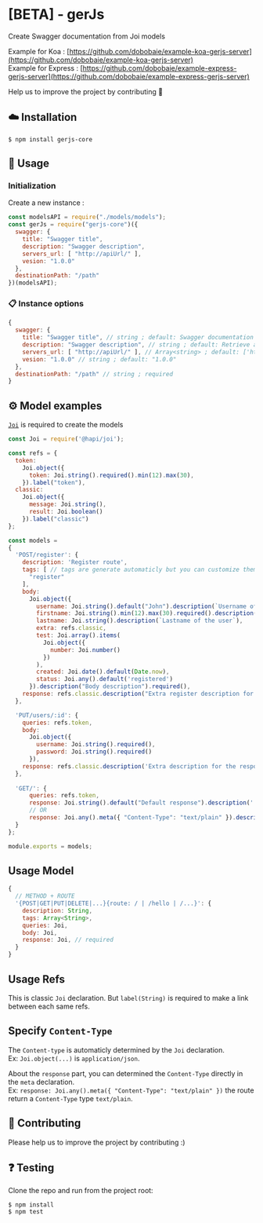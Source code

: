 # [BETA] - gerJs

Create Swagger documentation from Joi models

Example for Koa : [https://github.com/dobobaie/example-koa-gerjs-server](https://github.com/dobobaie/example-koa-gerjs-server)  
Example for Express : [https://github.com/dobobaie/example-express-gerjs-server](https://github.com/dobobaie/example-express-gerjs-server)  

Help us to improve the project by contributing 👥  

## ☁️ Installation

```
$ npm install gerjs-core
```

## 📝 Usage

### Initialization

Create a new instance :

``` js
const modelsAPI = require("./models/models");
const gerJs = require("gerjs-core")({
  swagger: {
    title: "Swagger title",
    description: "Swagger description",
    servers_url: [ "http://apiUrl/" ],
    vesion: "1.0.0"
  },
  destinationPath: "/path"
})(modelsAPI);
```

### 📋 Instance options

``` js
{
  swagger: {
    title: "Swagger title", // string ; default: Swagger documentation
    description: "Swagger description", // string ; default: Retrieve all information from the API inside this documents.
    servers_url: [ "http://apiUrl/" ], // Array<string> ; default: ['http://locahost:8000/']
    vesion: "1.0.0" // string ; default: "1.0.0"
  },
  destinationPath: "/path" // string ; required
}
```

## ⚙️ Model examples

[`Joi`](https://hapi.dev/family/joi/) is required to create the models 

``` js
const Joi = require('@hapi/joi');

const refs = {
  token:
    Joi.object({
      token: Joi.string().required().min(12).max(30),
    }).label("token"),
  classic:
    Joi.object({
      message: Joi.string(),
      result: Joi.boolean()
    }).label("classic")
};

const models =
{
  'POST/register': {
    description: 'Register route',
    tags: [ // tags are generate automaticly but you can customize them
      "register"
    ],
    body:
      Joi.object({
        username: Joi.string().default("John").description(`Username of the user`),
        firstname: Joi.string().min(12).max(30).required().description(`Lastname of the user`),
        lastname: Joi.string().description(`Lastname of the user`),
        extra: refs.classic,
        test: Joi.array().items(
          Joi.object({
            number: Joi.number()
          })
        ),
        created: Joi.date().default(Date.now),
        status: Joi.any().default('registered')
      }).description("Body description").required(),
    response: refs.classic.description("Extra register description for the response with a reference")
  },

  'PUT/users/:id': {
    queries: refs.token,
    body: 
      Joi.object({
        username: Joi.string().required(),
        password: Joi.string().required()
      }),
    response: refs.classic.description('Extra description for the response with a reference').default({ toto: Joi.string() })
  },
  
  'GET/': {
      queries: refs.token,
      response: Joi.string().default("Default response").description('...')
      // OR
      response: Joi.any().meta({ "Content-Type": "text/plain" }).description('...')
  }
};

module.exports = models;

```

## Usage Model

``` js
{
  // METHOD + ROUTE
  '{POST|GET|PUT|DELETE|...}{route: / | /hello | /...}': {
    description: String,
    tags: Array<String>,
    queries: Joi,
    body: Joi,
    response: Joi, // required
  }
}
```

## Usage Refs

This is classic `Joi` declaration. But `label(String)` is required to make a link between each same refs.  

## Specify `Content-Type`

The `Content-type` is automaticly determined by the `Joi` declaration.  
Ex: `Joi.object(...)` is `application/json`.  
  
About the `response` part, you can determined the `Content-Type` directly in the `meta` declaration.  
Ex: `response: Joi.any().meta({ "Content-Type": "text/plain" })` the route return a `Content-Type` type `text/plain`.  

## 👥 Contributing

Please help us to improve the project by contributing :)  

## ❓️ Testing

Clone the repo and run from the project root:

```
$ npm install
$ npm test
```
